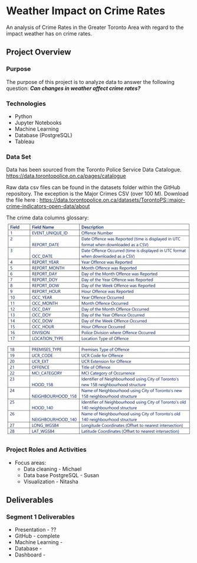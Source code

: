 # Weather Impact on Crime Rates
An analysis of Crime Rates in the Greater Toronto Area with regard to the impact weather has on crime rates.


## Project Overview

### Purpose
The purpose of this project is to analyze data to answer the following question:
***Can changes in weather affect crime rates?***

### Technologies

- Python
- Jupyter Notebooks
- Machine Learning
- Database (PostgreSQL)
- Tableau

### Data Set
Data has been sourced from the Toronto Police Service Data Catalogue. 
https://data.torontopolice.on.ca/pages/catalogue


Raw data csv files can be found in the datasets folder within the GitHub repository.  The exception is the Major Crimes CSV (over 100 M).  Download the file here : https://data.torontopolice.on.ca/datasets/TorontoPS::major-crime-indicators-open-data/about

The crime data columns glossary:
![crime_glossary_01](./img/toronto_crime_glossary_01.png)
![crime_glossary_02](./img/toronto_crime_glossary_02.png)

### Project Roles and Activities
* Focus areas:
    * Data cleaning - Michael 
    * Data base PostgreSQL - Susan 
    * Visualization - Nitasha

## Deliverables

### Segment 1 Deliverables
* Presentation      - ??
* GitHub            - complete
* Machine Learning  - 
* Database          -
* Dashboard         - 



